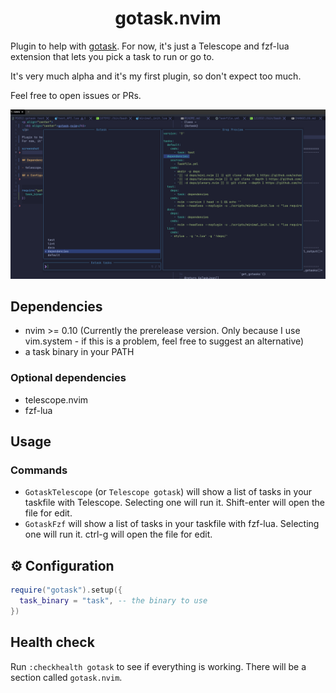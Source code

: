 <p align="center">
  <h1 align="center">gotask.nvim</h1>
</p>

Plugin to help with [gotask](https://taskfile.dev).
For now, it's just a Telescope and fzf-lua extension that lets you pick a task to run or go to.

It's very much alpha and it's my first plugin, so don't expect too much.

Feel free to open issues or PRs.

![screenshot](screenshots/telescope.png)


## Dependencies
- nvim >= 0.10 (Currently the prerelease version. Only because I use vim.system - if this is a problem, feel free to suggest an alternative)
- a task binary in your PATH

### Optional dependencies
- telescope.nvim
- fzf-lua

## Usage

### Commands
- `GotaskTelescope` (or `Telescope gotask`) will show a list of tasks in your taskfile with Telescope. Selecting one will run it. Shift-enter will open the file for edit.
- `GotaskFzf` will show a list of tasks in your taskfile with fzf-lua. Selecting one will run it. ctrl-g will open the file for edit.

## ⚙ Configuration


```lua
require("gotask").setup({
  task_binary = "task", -- the binary to use
})
```

## Health check

Run `:checkhealth gotask` to see if everything is working. There will be a section called `gotask.nvim`.

